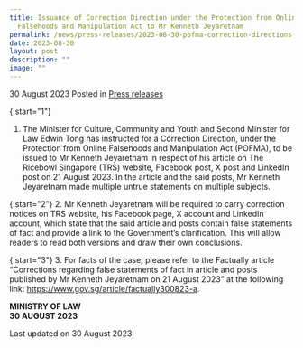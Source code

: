 ```yaml
---
title: Issuance of Correction Direction under the Protection from Online
  Falsehoods and Manipulation Act to Mr Kenneth Jeyaretnam
permalink: /news/press-releases/2023-08-30-pofma-correction-directions-to-kenneth-jeyaretnam/
date: 2023-08-30
layout: post
description: ""
image: ""
---
```

30 August 2023 Posted in [Press releases](/news/press-releases)

{:start="1"}
1.	The Minister for Culture, Community and Youth and Second Minister for Law Edwin Tong has instructed for a Correction Direction, under the Protection from Online Falsehoods and Manipulation Act (POFMA), to be issued to Mr Kenneth Jeyaretnam in respect of his article on The Ricebowl Singapore (TRS) website, Facebook post, X post and LinkedIn post on 21 August 2023. In the article and the said posts, Mr Kenneth Jeyaretnam made multiple untrue statements on multiple subjects.

{:start="2"}
2.	Mr Kenneth Jeyaretnam will be required to carry correction notices on TRS website, his Facebook page, X account and LinkedIn account, which state that the said article and posts contain false statements of fact and provide a link to the Government’s clarification. This will allow readers to read both versions and draw their own conclusions.

{:start="3"}
3.	For facts of the case, please refer to the Factually article “Corrections regarding false statements of fact in article and posts published by Mr Kenneth Jeyaretnam on 21 August 2023” at the following link:  <a href="https://www.gov.sg/article/factually300823-a" target="new">https://www.gov.sg/article/factually300823-a</a>.

**MINISTRY OF LAW**
<br>**30 AUGUST 2023**

<p class="right-side-updated">Last updated on 30 August 2023</p>